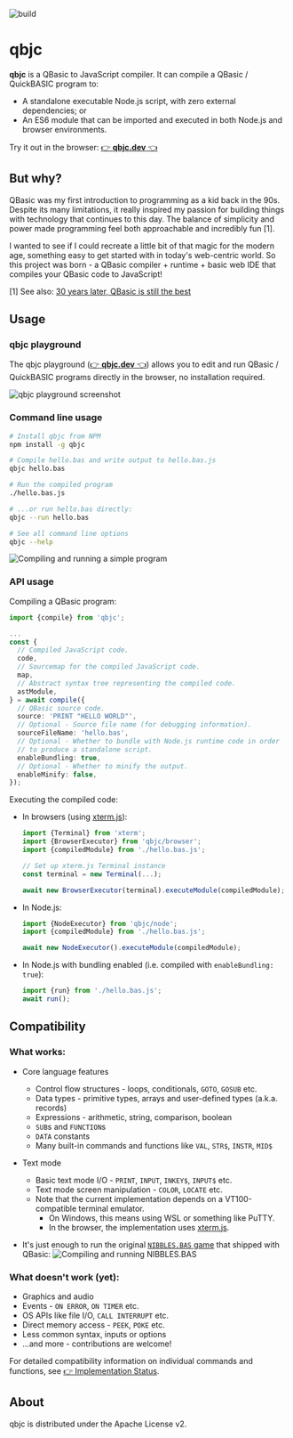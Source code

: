 ![build](https://github.com/jichu4n/qbjc/workflows/build/badge.svg)

# qbjc

**qbjc** is a QBasic to JavaScript compiler. It can compile a QBasic /
QuickBASIC program to:

- A standalone executable Node.js script, with zero external dependencies; or
- An ES6 module that can be imported and executed in both Node.js and browser environments.

Try it out in the browser: [👉 **qbjc.dev** 👈](https://qbjc.dev)

## But why?

QBasic was my first introduction to programming as a kid back in the 90s.
Despite its many limitations, it really inspired my passion for building things
with technology that continues to this day. The balance of simplicity and power
made programming feel both approachable and incredibly fun [1].

I wanted to see if I could recreate a little bit of that magic for the modern
age, something easy to get started with in today's web-centric world. So this
project was born - a QBasic compiler + runtime + basic web IDE that compiles
your QBasic code to JavaScript!

[1] See also: [30 years later, QBasic is still the
best](http://www.nicolasbize.com/blog/30-years-later-qbasic-is-still-the-best/)

## Usage

### qbjc playground

The qbjc playground
([👉 **qbjc.dev** 👈](https://qbjc.dev))
allows you to edit and run QBasic / QuickBASIC programs directly in the browser,
no installation required.

![qbjc playground screenshot](./docs/assets/playground.jpg)

### Command line usage

```bash
# Install qbjc from NPM
npm install -g qbjc

# Compile hello.bas and write output to hello.bas.js
qbjc hello.bas

# Run the compiled program
./hello.bas.js

# ...or run hello.bas directly:
qbjc --run hello.bas

# See all command line options
qbjc --help
```

![Compiling and running a simple program](./docs/assets/hello.gif)

### API usage

Compiling a QBasic program:

```TypeScript
import {compile} from 'qbjc';

...
const {
  // Compiled JavaScript code.
  code,
  // Sourcemap for the compiled JavaScript code.
  map,
  // Abstract syntax tree representing the compiled code.
  astModule,
} = await compile({
  // QBasic source code.
  source: 'PRINT "HELLO WORLD"',
  // Optional - Source file name (for debugging information).
  sourceFileName: 'hello.bas',
  // Optional - Whether to bundle with Node.js runtime code in order
  // to produce a standalone script.
  enableBundling: true,
  // Optional - Whether to minify the output.
  enableMinify: false,
});
```

Executing the compiled code:

- In browsers (using [xterm.js](https://xtermjs.org/)):

  ```TypeScript
  import {Terminal} from 'xterm';
  import {BrowserExecutor} from 'qbjc/browser';
  import {compiledModule} from './hello.bas.js';

  // Set up xterm.js Terminal instance
  const terminal = new Terminal(...);

  await new BrowserExecutor(terminal).executeModule(compiledModule);
  ```

- In Node.js:

  ```TypeScript
  import {NodeExecutor} from 'qbjc/node';
  import {compiledModule} from './hello.bas.js';

  await new NodeExecutor().executeModule(compiledModule);
  ```

- In Node.js with bundling enabled (i.e. compiled with `enableBundling: true`):
  ```TypeScript
  import {run} from './hello.bas.js';
  await run();
  ```

## Compatibility

### What works:

- Core language features

  - Control flow structures - loops, conditionals, `GOTO`, `GOSUB` etc.
  - Data types - primitive types, arrays and user-defined types (a.k.a. records)
  - Expressions - arithmetic, string, comparison, boolean
  - `SUB`s and `FUNCTION`s
  - `DATA` constants
  - Many built-in commands and functions like `VAL`, `STR$`, `INSTR`, `MID$`

- Text mode

  - Basic text mode I/O - `PRINT`, `INPUT`, `INKEY$`, `INPUT$` etc.
  - Text mode screen manipulation - `COLOR`, `LOCATE` etc.
  - Note that the current implementation depends on a VT100-compatible terminal emulator.
    - On Windows, this means using WSL or something like PuTTY.
    - In the browser, the implementation uses [xterm.js](https://xtermjs.org/).

- It's just enough to run the original [`NIBBLES.BAS` game](./playground/examples/nibbles.bas) that shipped with QBasic:
  ![Compiling and running NIBBLES.BAS](./docs/assets/nibbles.gif)

### What doesn't work (yet):

- Graphics and audio
- Events - `ON ERROR`, `ON TIMER` etc.
- OS APIs like file I/O, `CALL INTERRUPT` etc.
- Direct memory access - `PEEK`, `POKE` etc.
- Less common syntax, inputs or options
- ...and more - contributions are welcome!

For detailed compatibility information on individual commands and functions, see
[👉 Implementation Status](https://airtable.com/shrITVmjepv00kwpT).

## About

qbjc is distributed under the Apache License v2.
